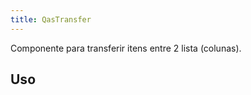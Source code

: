 ```yaml
---
title: QasTransfer
---
```


<div class="flex q-gutter-x-md">
  <doc-link title="Componente" name="QasLabel" to="/components/label" />
  <doc-link title="Componente" name="QasBtn" to="/components/button" />
  <doc-link title="Componente" name="QasSearchBox" to="/components/search-box" />
  <doc-link title="Biblioteca" name="Fuse.js" href="https://fusejs.io/" />

</div>

Componente para transferir itens entre 2 lista (colunas).

<doc-api file="transfer/QasTransfer" name="QasTransfer" />

## Uso

<doc-example file="QasTransfer/Basic" title="Básico" />

<!-- <doc-example file="QasTransfer/DefaultSlot" title="Slot default" /> -->

